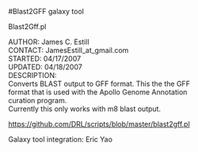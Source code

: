 #Blast2GFF galaxy tool

 Blast2Gff.pl                                              
                                                           
  AUTHOR: James C. Estill                                  
 CONTACT: JamesEstill_at_gmail.com                         
 STARTED: 04/17/2007                                       
 UPDATED: 04/18/2007                                       
 DESCRIPTION:                                              
  Converts BLAST output to GFF format. This the the GFF    
  format that is used with the Apollo Genome Annotation    
  curation program.                                        
  Currently this only works with m8 blast output.          
                                                           
https://github.com/DRL/scripts/blob/master/blast2gff.pl

Galaxy tool integration: Eric Yao
